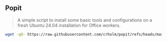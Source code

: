 

## Popit 

> A simple script to install some basic tools and configurations on a fresh 
> Ubuntu 24.04 installation for Office workers. 

```bash
wget -qO- https://raw.githubusercontent.com/crholm/popit/refs/heads/master/boot.sh | bash
```